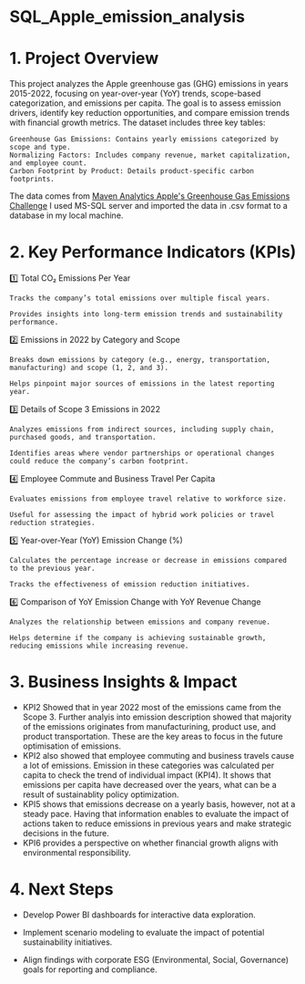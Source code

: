 # SQL_Apple_emission_analysis
# 1. Project Overview
This project analyzes the Apple greenhouse gas (GHG) emissions in years 2015-2022, focusing on year-over-year (YoY) trends, scope-based categorization, and emissions per capita. The goal is to assess emission drivers, identify key reduction opportunities, and compare emission trends with financial growth metrics. The dataset includes three key tables:

    Greenhouse Gas Emissions: Contains yearly emissions categorized by scope and type.
    Normalizing Factors: Includes company revenue, market capitalization, and employee count.
    Carbon Footprint by Product: Details product-specific carbon footprints.

The data comes from [Maven Analytics Apple's Greenhouse Gas Emissions Challenge](https://mavenanalytics.io/challenges/maven-environmental-challenge/ec3b9855-923d-4647-ac7a-c6ded422b2b7)
I used MS-SQL server and imported the data in .csv format to a database in my local machine.

# 2. Key Performance Indicators (KPIs)

1️⃣ Total CO₂ Emissions Per Year

    Tracks the company’s total emissions over multiple fiscal years.

    Provides insights into long-term emission trends and sustainability performance.
2️⃣ Emissions in 2022 by Category and Scope

    Breaks down emissions by category (e.g., energy, transportation, manufacturing) and scope (1, 2, and 3).

    Helps pinpoint major sources of emissions in the latest reporting year.

3️⃣ Details of Scope 3 Emissions in 2022

    Analyzes emissions from indirect sources, including supply chain, purchased goods, and transportation.

    Identifies areas where vendor partnerships or operational changes could reduce the company’s carbon footprint.

4️⃣ Employee Commute and Business Travel Per Capita

    Evaluates emissions from employee travel relative to workforce size.

    Useful for assessing the impact of hybrid work policies or travel reduction strategies.

5️⃣ Year-over-Year (YoY) Emission Change (%)

    Calculates the percentage increase or decrease in emissions compared to the previous year.

    Tracks the effectiveness of emission reduction initiatives.

6️⃣ Comparison of YoY Emission Change with YoY Revenue Change

    Analyzes the relationship between emissions and company revenue.

    Helps determine if the company is achieving sustainable growth, reducing emissions while increasing revenue.
    
# 3. Business Insights & Impact

- KPI2 Showed that in year 2022 most of the emissions came from the Scope 3. Further analyis into emission description showed that majority of the emissions originates from manufacturining, product use, and product transportation. These are the key areas to focus in the future optimisation of emissions.
- KPI2 also showed that employee commuting and business travels cause a lot of emissions. Emission in these categories was calculated per capita to check the trend of individual impact (KPI4). It shows that emissions per capita have decreased over the years, what can be a result of sustainablity policy optimization.
- KPI5 shows that emissions decrease on a yearly basis, however, not at a steady pace. Having that information enables to evaluate the impact of actions taken to reduce emissions in previous years and make strategic decisions in the future.
- KPI6 provides a perspective on whether financial growth aligns with environmental responsibility.


# 4. Next Steps

- Develop Power BI dashboards for interactive data exploration.

- Implement scenario modeling to evaluate the impact of potential sustainability initiatives.

- Align findings with corporate ESG (Environmental, Social, Governance) goals for reporting and compliance.
